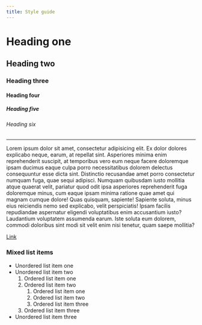 ```yaml
---
title: Style guide
---
```


# Heading one

## Heading two

### Heading three

#### Heading four

##### Heading five

###### Heading six


---
Lorem ipsum dolor sit amet, consectetur adipisicing elit. Ex dolor dolores explicabo neque, earum, at repellat sint. Asperiores minima enim reprehenderit suscipit, at temporibus vero eum neque facere doloremque ipsam ducimus eaque culpa porro necessitatibus dolorem delectus consequuntur esse dicta sint. Distinctio recusandae amet porro consectetur numquam fuga, quae sequi adipisci. Numquam quibusdam iusto mollitia atque quaerat velit, pariatur quod odit ipsa asperiores reprehenderit fuga doloremque minus, cum eaque ipsam minima ratione quae amet qui magnam cumque dolore! Quas quisquam, sapiente! Sapiente soluta, minus eius reiciendis nemo sed explicabo, velit perspiciatis! Ipsam facilis repudiandae aspernatur eligendi voluptatibus enim accusantium iusto? Laudantium voluptatem assumenda earum. Iste soluta eum dolorem, commodi doloribus sint modi sit velit enim nisi tenetur, quam saepe mollitia?

[Link](http://google.nl)

### Mixed list items
- Unordered list item one
- Unordered list item two
    1. Ordered list item one
    2. Ordered list item two
        1. Ordered list item one
        2. Ordered list item two
        3. Ordered list item three
    3. Ordered list item three
- Unordered list item three